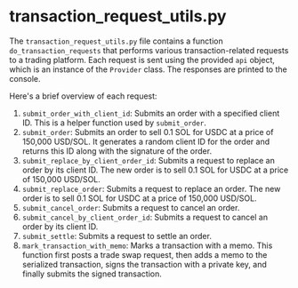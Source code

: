 # transaction\_request\_utils.py

The `transaction_request_utils.py` file contains a function `do_transaction_requests` that performs various transaction-related requests to a trading platform. Each request is sent using the provided `api` object, which is an instance of the `Provider` class. The responses are printed to the console.

Here's a brief overview of each request:

1. `submit_order_with_client_id`: Submits an order with a specified client ID. This is a helper function used by `submit_order`.
2. `submit_order`: Submits an order to sell 0.1 SOL for USDC at a price of 150,000 USD/SOL. It generates a random client ID for the order and returns this ID along with the signature of the order.
3. `submit_replace_by_client_order_id`: Submits a request to replace an order by its client ID. The new order is to sell 0.1 SOL for USDC at a price of 150,000 USD/SOL.
4. `submit_replace_order`: Submits a request to replace an order. The new order is to sell 0.1 SOL for USDC at a price of 150,000 USD/SOL.
5. `submit_cancel_order`: Submits a request to cancel an order.
6. `submit_cancel_by_client_order_id`: Submits a request to cancel an order by its client ID.
7. `submit_settle`: Submits a request to settle an order.
8. `mark_transaction_with_memo`: Marks a transaction with a memo. This function first posts a trade swap request, then adds a memo to the serialized transaction, signs the transaction with a private key, and finally submits the signed transaction.

